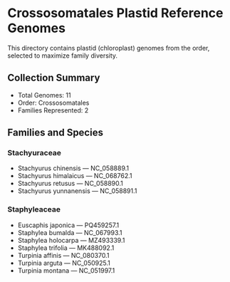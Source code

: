 # Crossosomatales Plastid Reference Genomes

This directory contains plastid (chloroplast) genomes from the order, selected to maximize family diversity.

## Collection Summary

- Total Genomes: 11
- Order: Crossosomatales
- Families Represented: 2

## Families and Species

### Stachyuraceae
- Stachyurus chinensis — NC_058889.1
- Stachyurus himalaicus — NC_068762.1
- Stachyurus retusus — NC_058890.1
- Stachyurus yunnanensis — NC_058891.1

### Staphyleaceae
- Euscaphis japonica — PQ459257.1
- Staphylea bumalda — NC_067993.1
- Staphylea holocarpa — MZ493339.1
- Staphylea trifolia — MK488092.1
- Turpinia affinis — NC_080370.1
- Turpinia arguta — NC_050925.1
- Turpinia montana — NC_051997.1

